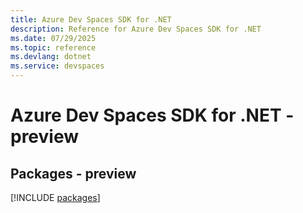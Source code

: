 ```yaml
---
title: Azure Dev Spaces SDK for .NET
description: Reference for Azure Dev Spaces SDK for .NET
ms.date: 07/29/2025
ms.topic: reference
ms.devlang: dotnet
ms.service: devspaces
---
```

# Azure Dev Spaces SDK for .NET - preview
## Packages - preview
[!INCLUDE [packages](dev-spaces-index.md)]